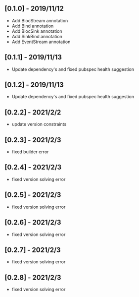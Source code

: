 ## [0.1.0] - 2019/11/12

* Add BlocStream annotation
* Add Bind annotation
* Add BlocSink annotation
* Add SinkBind annotation
* Add EventStream annotation


## [0.1.1] - 2019/11/13

* Update dependency's and fixed pubspec health suggestion

## [0.1.2] - 2019/11/13

* Update dependency's and fixed pubspec health suggestion


## [0.2.2] - 2021/2/2
* update version constraints

## [0.2.3] - 2021/2/3
* fixed builder error

## [0.2.4] - 2021/2/3
* fixed version solving error
## [0.2.5] - 2021/2/3
* fixed version solving error


## [0.2.6] - 2021/2/3
* fixed version solving error

## [0.2.7] - 2021/2/3
* fixed version solving error

## [0.2.8] - 2021/2/3
* fixed version solving error






